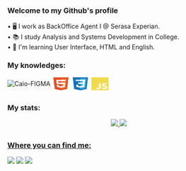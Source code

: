 ### Welcome to my Github's profile

• 🖥 I work as BackOffice Agent I @ Serasa Experian. <br/>
• 📚 I study Analysis and Systems Development in College. <br/>
• 🚀 I'm learning User Interface, HTML and English. 

### My knowledges:
 
<div style="display: inline_block">
  <img align="center" alt="Caio-FIGMA" height="30" width="40" src="https://cdn.jsdelivr.net/gh/devicons/devicon/icons/figma/figma-original.svg">
  <img align="center" alt="Caio-HTML" height="30" width="40" src="https://raw.githubusercontent.com/devicons/devicon/master/icons/html5/html5-original.svg">
  <img align="center" alt="Caio-CSS" height="30" width="40" src="https://raw.githubusercontent.com/devicons/devicon/master/icons/css3/css3-original.svg">
  <img align="center" alt="Caio-Js" height="30" width="40" src="https://raw.githubusercontent.com/devicons/devicon/master/icons/javascript/javascript-plain.svg">
</div>

##
### My stats:

<div align="center">
  <a href="https://github.com/codetodestroy">
  <img height="140em" src="https://github-readme-stats.vercel.app/api?username=codetodestroy&show_icons=true&theme=dark&include_all_commits=true&count_private=true"/>
  <img height="140em" src="https://github-readme-stats.vercel.app/api/top-langs/?username=codetodestroy&layout=compact&langs_count=7&theme=dark"/>
</div>

 ##
 ### Where you can find me:
  
<div> 
  <a href="mailto:caiodqribeiro@gmail.com"><img src="https://img.shields.io/badge/Gmail-D14836?style=for-the-badge&logo=gmail&logoColor=white" target="_blank"></a>
  <a href="https://www.linkedin.com/in/caiodqribeiro/" target="_blank"><img src="https://img.shields.io/badge/-LinkedIn-%230077B5?style=for-the-badge&logo=linkedin&logoColor=white" target="_blank"></a> 
  <a href="https://www.instagram.com/codetodestroy/" target="_blank"><img src="https://img.shields.io/badge/-Instagram-%23E4405F?style=for-the-badge&logo=instagram&logoColor=white" target="_blank"></a> 
</div>
